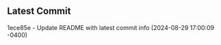 
## Latest Commit
1ece85e - Update README with latest commit info (2024-08-29 17:00:09 -0400) <Yunxi-Zhou>
